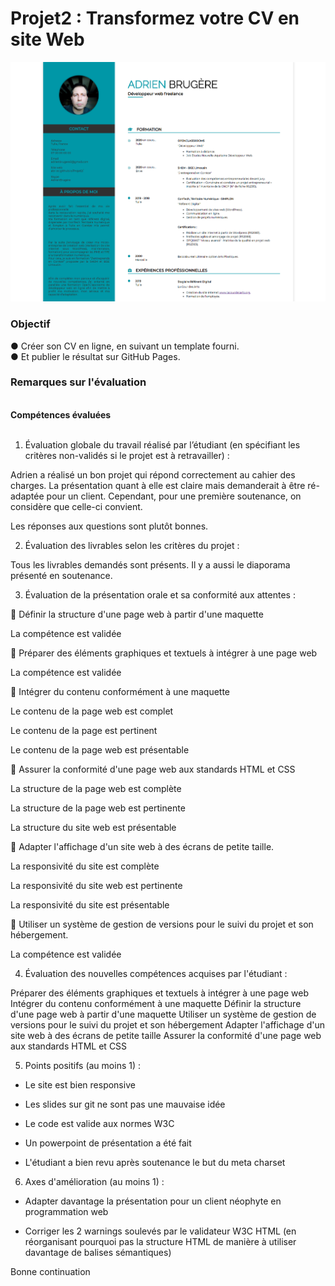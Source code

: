 # Projet2 : Transformez votre CV en site Web
<img src="3.png">
<h3>Objectif</h3>
● Créer son CV en ligne, en suivant un template fourni.<br>
● Et publier le résultat sur GitHub Pages.

<h3>Remarques sur l'évaluation</h3><br>
<b>Compétences évaluées</b><br><br>

1. Évaluation globale du travail réalisé par l’étudiant (en spécifiant les critères non-validés si le projet est à retravailler) :

Adrien a réalisé un bon projet qui répond correctement au cahier des charges. La présentation quant à elle est claire mais demanderait à être ré-adaptée pour un client. Cependant, pour une première soutenance, on considère que celle-ci convient. 

Les réponses aux questions sont plutôt bonnes.

2. Évaluation des livrables selon les critères du projet :

Tous les livrables demandés sont présents. Il y a aussi le diaporama présenté en soutenance.

3. Évaluation de la présentation orale et sa conformité aux attentes :

🎯 Définir la structure d'une page web à partir d'une maquette

La compétence est validée

🎯 Préparer des éléments graphiques et textuels à intégrer à une page web

La compétence est validée

🎯 Intégrer du contenu conformément à une maquette

Le contenu de la page web est complet

Le contenu de la page est pertinent

Le contenu de la page web est présentable

🎯 Assurer la conformité d'une page web aux standards HTML et CSS

La structure de la page web est complète

La structure de la page web est pertinente

La structure du site web est présentable

🎯 Adapter l'affichage d'un site web à des écrans de petite taille.

La responsivité du site est complète

La responsivité du site web est pertinente

La responsivité du site est présentable

🎯 Utiliser un système de gestion de versions pour le suivi du projet et son hébergement.

La compétence est validée

4. Évaluation des nouvelles compétences acquises par l'étudiant :

 

Préparer des éléments graphiques et textuels à intégrer à une page web
Intégrer du contenu conformément à une maquette
Définir la structure d'une page web à partir d'une maquette
Utiliser un système de gestion de versions pour le suivi du projet et son hébergement
Adapter l'affichage d'un site web à des écrans de petite taille
Assurer la conformité d'une page web aux standards HTML et CSS
 

 

5. Points positifs (au moins 1) :

- Le site est bien responsive

- Les slides sur git ne sont pas une mauvaise idée

- Le code est valide aux normes W3C

- Un powerpoint de présentation a été fait

- L'étudiant a bien revu après soutenance le but du meta charset

 

6. Axes d'amélioration (au moins 1) :

- Adapter davantage la présentation pour un client néophyte en programmation web

- Corriger les 2 warnings soulevés par le validateur W3C HTML (en réorganisant pourquoi pas la structure HTML de manière à utiliser davantage de balises sémantiques)

Bonne continuation
